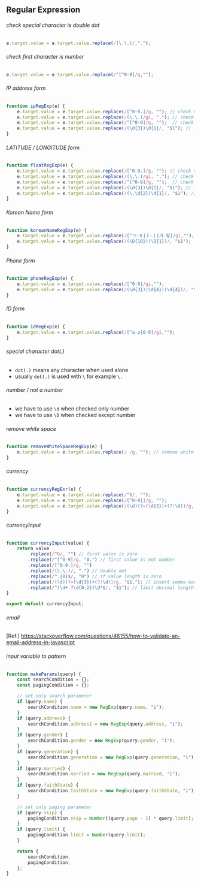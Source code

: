 ## Regular Expression
###### check special character is double dot
```js
e.target.value = e.target.value.replace(/(\.\.)/,".");
```
###### check first character is number
```js
e.target.value = e.target.value.replace(/^[^0-9]/g,"");
```
###### IP address form
```js
function ipRegExp(e) {
	e.target.value = e.target.value.replace(/[^0-9.]/g, ""); // check number and dot
	e.target.value = e.target.value.replace(/(\.\.)/gi, "."); // check double dot
	e.target.value = e.target.value.replace(/^[^0-9]/g, "");  // check first value is number
	e.target.value = e.target.value.replace(/(\d{3})\d{1}/, "$1"); // limit character length 3 before dot
}
```
###### LATITUDE / LONGITUDE form
```js
function floatRegExp(e) {
	e.target.value = e.target.value.replace(/[^0-9.]/g, ""); // check number and dot
	e.target.value = e.target.value.replace(/(\.\.)/gi, "."); // check double dot
	e.target.value = e.target.value.replace(/^[^0-9]/g, "");  // check first value is number
	e.target.value = e.target.value.replace(/(\d{3})\d{1}/, "$1"); // limit character length 3 before dot
	e.target.value = e.target.value.replace(/(\.\d{2})\d{1}/, "$1"); // limit character length 2 after dot
}
```
###### Korean Name form
```js
function koreanNameRegExp(e) {
	e.target.value = e.target.value.replace(/[^ㄱ-ㅎ|ㅏ-ㅣ|가-힣]/gi,"");
	e.target.value = e.target.value.replace(/(\D{10})(\D{1})/, "$1");
}
```
###### Phone form
```js
function phoneRegExp(e) {
	e.target.value = e.target.value.replace(/[^0-9]/gi,"");
	e.target.value = e.target.value.replace(/(\d{3})(\d{4})(\d{4})/, "$1-$2-$3");
}
```
###### ID form
```js
function idRegExp(e) {
	e.target.value = e.target.value.replace(/[^a-z|0-9]/gi,"");
}
```
###### special character dot(.)
- `dot(.)` means any character when used alone
- usually `dot(.)` is used with `\` for example `\.`
  
###### number / not a number
- we have to use `\d` when checked only number
- we have to use `\D` when checked except number
  
###### remove white space
```js
function removeWhiteSpaceRegExp(e) {
	e.target.value = e.target.value.replace(/ /g, ""); // remove white space
}
```
  
###### currency
```js
function currencyRegExr(e) {
	e.target.value = e.target.value.replace(/^0/, "");
	e.target.value = e.target.value.replace(/[^0-9|]/g, "");
	e.target.value = e.target.value.replace(/(\d)(?=(\d{3})+(?!\d))/g, "$1,");
}
```

###### currencyInput
```js
function currencyInput(value) {
	return value
		.replace(/^0/, "") // first value is zero
		.replace(/^[^0-9]/g, "0.") // first value is not number
		.replace(/[^0-9.]/g, "")
		.replace(/(\.\.)/, ".") // double dot
		.replace(/^.{0}$/, "0") // if value length is zero
		.replace(/(\d)(?=(\d{3})+(?!\d))/g, "$1,"); // insert comma each
		.replace(/^(\d+.?\d{0,2})\d*$/, "$1"); // limit decimal length 2
}

export default currencyInput;
```
  
###### email
[Ref.] https://stackoverflow.com/questions/46155/how-to-validate-an-email-address-in-javascript  
  
###### input variable to pattern
```js
function makeParams(query) {
    const searchCondition = {};
    const pagingCondition = {};

    // set only search parameter
    if (query.name) {
        searchCondition.name = new RegExp(query.name, "i");
    }
    if (query.address) {
        searchCondition.address1 = new RegExp(query.address, "i");
    }
    if (query.gender) {
        searchCondition.gender = new RegExp(query.gender, "i");
    }
    if (query.generation) {
        searchCondition.generation = new RegExp(query.generation, "i");
    }
    if (query.married) {
        searchCondition.married = new RegExp(query.married, "i");
    }
    if (query.faithState) {
        searchCondition.faithState = new RegExp(query.faithState, "i");
    }

    // set only paging parameter
    if (query.skip) {
        pagingCondition.skip = Number((query.page - 1) * query.limit);
    }
    if (query.limit) {
        pagingCondition.limit = Number(query.limit);
    }

    return {
        searchCondition,
        pagingCondition,
    };
}
```
  
